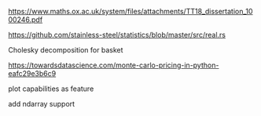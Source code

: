 https://www.maths.ox.ac.uk/system/files/attachments/TT18_dissertation_1000246.pdf

https://github.com/stainless-steel/statistics/blob/master/src/real.rs

Cholesky decomposition for basket

https://towardsdatascience.com/monte-carlo-pricing-in-python-eafc29e3b6c9

plot capabilities as feature

add ndarray support